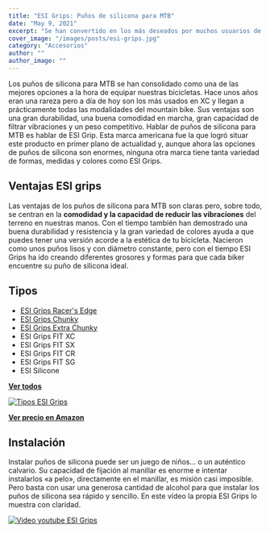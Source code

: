```yaml
---
title: "ESI Grips: Puños de silicona para MTB"
date: "May 9, 2021"
excerpt: "Se han convertido en los más deseados por muchos usuarios de mountain bike."
cover_image: "/images/posts/esi-grips.jpg"
category: "Accesorios"
author: ""
author_image: ""
---
```


Los puños de silicona para MTB se han consolidado como una de las mejores opciones a la hora de equipar nuestras bicicletas. Hace unos años eran una rareza pero a día de hoy son los más usados en XC y llegan a prácticamente todas las modalidades del mountain bike. Sus ventajas son una gran durabilidad, una buena comodidad en marcha, gran capacidad de filtrar vibraciones y un peso competitivo. Hablar de puños de silicona para MTB es hablar de ESI Grip. Esta marca americana fue la que logró situar este producto en primer plano de actualidad y, aunque ahora las opciones de puños de silicona son enormes, ninguna otra marca tiene tanta variedad de formas, medidas y colores como ESI Grips.

## Ventajas ESI grips

Las ventajas de los puños de silicona para MTB son claras pero, sobre todo, se centran en la **comodidad y la capacidad de reducir las vibraciones** del terreno en nuestras manos. Con el tiempo también han demostrado una buena durabilidad y resistencia y la gran variedad de colores ayuda a que puedes tener una versión acorde a la estética de tu bicicleta. Nacieron como unos puños lisos y con diámetro constante, pero con el tiempo ESI Grips ha ido creando diferentes grosores y formas para que cada biker encuentre su puño de silicona ideal.

## Tipos

-   [ESI Grips Racer's Edge](https://www.amazon.es/ESI-Pu%C3%B1os-RACERS-Edge-Color/dp/B003RLJ582?__mk_es_ES=%C3%85M%C3%85%C5%BD%C3%95%C3%91&dchild=1&keywords=ESI+Grips+Racer%27s+Edge&qid=1628617785&sr=8-1&linkCode=ll1&tag=devser-21&linkId=7c3458fecad6b8fda77e23c532c44712&language=es_ES&ref_=as_li_ss_tl)
-   [ESI Grips Chunky](https://www.amazon.es/Pu%C3%B1os-ESI-CHUNKY-Color-Rojo/dp/B002UMFS5S?__mk_es_ES=%C3%85M%C3%85%C5%BD%C3%95%C3%91&dchild=1&keywords=esigrips+chunky&qid=1628617864&sr=8-1&linkCode=ll1&tag=devser-21&linkId=8a0fa4021003ca3344748cbbb9543980&language=es_ES&ref_=as_li_ss_tl)
-   [ESI Grips Extra Chunky](https://www.amazon.es/ESI-Pu%C3%B1os-EXTRA-CHUNKY-Color/dp/B00AOVWA8K?__mk_es_ES=%C3%85M%C3%85%C5%BD%C3%95%C3%91&dchild=1&keywords=esigrips+extra+chunky&qid=1628617903&sr=8-1&linkCode=ll1&tag=devser-21&linkId=321732e201159390eba289a9c132c878&language=es_ES&ref_=as_li_ss_tl)
-   ESI Grips FIT XC
-   ESI Grips FIT SX
-   ESI Grips FIT CR
-   ESI Grips FIT SG
-   ESI Silicone

**[Ver todos](https://www.amazon.es/s?k=ESI+Grips&__mk_es_ES=%C3%85M%C3%85%C5%BD%C3%95%C3%91&linkCode=ll2&tag=devser-21&linkId=81072d1e1fff181f5719132aa3f6df03&language=es_ES&ref_=as_li_ss_tl)**

[![Tipos ESI Grips](/images/posts/content/post-esi-grips/esi-grips-tipos.jpg)](https://www.amazon.es/ESI-Pu%C3%B1os-CHUNKY-Color-Negro/dp/B003FAGDNK?__mk_es_ES=%C3%85M%C3%85%C5%BD%C3%95%C3%91&dchild=1&keywords=esi+grips&qid=1628527760&sr=8-1&linkCode=ll1&tag=devser-21&linkId=4e5004c8c1678fecda129bb014ce2526&language=es_ES&ref_=as_li_ss_tl "Tipos ESI Grips")

**[Ver precio en Amazon](https://www.amazon.es/ESI-Pu%C3%B1os-CHUNKY-Color-Negro/dp/B003FAGDNK?__mk_es_ES=%C3%85M%C3%85%C5%BD%C3%95%C3%91&dchild=1&keywords=esi+grips&qid=1628527760&sr=8-1&linkCode=ll1&tag=devser-21&linkId=4e5004c8c1678fecda129bb014ce2526&language=es_ES&ref_=as_li_ss_tl)**

## Instalación

Instalar puños de silicona puede ser un juego de niños… o un auténtico calvario. Su capacidad de fijación al manillar es enorme e intentar instalarlos «a pelo», directamente en el manillar, es misión casi imposible. Pero basta con usar una generosa cantidad de alcohol para que instalar los puños de silicona sea rápido y sencillo. En este vídeo la propia ESI Grips lo muestra con claridad.

[![Video youtube ESI Grips](/images/posts/content/post-esi-grips/esi-grips-install.jpg)](http://www.youtube.com/watch?v=NF7XzJPsLms&t "Video youtube ESI Grips")
